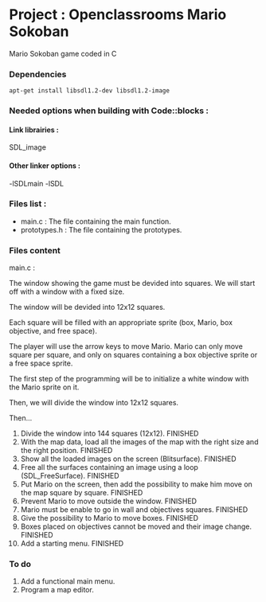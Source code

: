 # Project : Openclassrooms Mario Sokoban

Mario Sokoban game coded in C

### Dependencies
```
apt-get install libsdl1.2-dev libsdl1.2-image
```

### Needed options when building with Code::blocks :

#### Link librairies : 

SDL_image

#### Other linker options :

-lSDLmain
-lSDL

### Files list :

* main.c : The file containing the main function.
* prototypes.h : The file containing the prototypes.

### Files content
main.c :

The window showing the game must be devided into squares. We will start off
with a window with a fixed size. 

The window will be devided into 12x12 squares.

Each square will be filled with an appropriate sprite (box, Mario, box
objective, and free space).

The player will use the arrow keys to move Mario. Mario can only move
square per square, and only on squares containing a box objective sprite
or a free space sprite.

The first step of the programming will be to initialize a white window with
the Mario sprite on it.

Then, we will divide the window into 12x12 squares.

Then...

1. Divide the window into 144 squares (12x12). FINISHED
2. With the map data, load all the images of the map with the right size and the right position. FINISHED
3. Show all the loaded images on the screen (Blitsurface). FINISHED
4. Free all the surfaces containing an image using a loop (SDL_FreeSurface). FINISHED
5. Put Mario on the screen, then add the possibility to make him move on the map square by square. FINISHED
6. Prevent Mario to move outside the window. FINISHED
7. Mario must be enable to go in wall and objectives squares. FINISHED
8. Give the possibility to Mario to move boxes. FINISHED
9. Boxes placed on objectives cannot be moved and their image change. FINISHED
10. Add a starting menu. FINISHED

### To do

1. Add a functional main menu.
2. Program a map editor.
